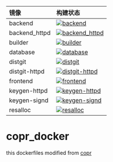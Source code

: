|镜像 | 构建状态|
|:----|:----|
|backend|[![backend](https://github.com/opensourceways/copr_docker/actions/workflows/backend-publish.yml/badge.svg?branch=main)](https://github.com/opensourceways/copr_docker/actions/workflows/backend-publish.yml)|
|backend_httpd|[![backend_httpd](https://github.com/opensourceways/copr_docker/actions/workflows/backend_httpd-publish.yml/badge.svg?branch=main)](https://github.com/opensourceways/copr_docker/actions/workflows/backend_httpd-publish.yml)|
|builder|[![builder](https://github.com/opensourceways/copr_docker/actions/workflows/builder-publish.yml/badge.svg?branch=main)](https://github.com/opensourceways/copr_docker/actions/workflows/builder-publish.yml)|
|database|[![database](https://github.com/opensourceways/copr_docker/actions/workflows/database-publish.yml/badge.svg?branch=main)](https://github.com/opensourceways/copr_docker/actions/workflows/database-publish.yml)|
|distgit|[![distgit](https://github.com/opensourceways/copr_docker/actions/workflows/distgit-publish.yml/badge.svg?branch=main)](https://github.com/opensourceways/copr_docker/actions/workflows/distgit-publish.yml)|
|distgit-httpd|[![distgit-httpd](https://github.com/opensourceways/copr_docker/actions/workflows/distgit-httpd-publish.yml/badge.svg?branch=main)](https://github.com/opensourceways/copr_docker/actions/workflows/distgit-httpd-publish.yml)|
|frontend|[![frontend](https://github.com/opensourceways/copr_docker/actions/workflows/frontend-publish.yml/badge.svg?branch=main)](https://github.com/opensourceways/copr_docker/actions/workflows/frontend-publish.yml)|
|keygen-httpd|[![keygen-httpd](https://github.com/opensourceways/copr_docker/actions/workflows/keygen-httpd-publish.yml/badge.svg?branch=main)](https://github.com/opensourceways/copr_docker/actions/workflows/keygen-httpd-publish.yml)|
|keygen-signd|[![keygen-signd](https://github.com/opensourceways/copr_docker/actions/workflows/keygen-signd-publish.yml/badge.svg?branch=main)](https://github.com/opensourceways/copr_docker/actions/workflows/keygen-signd-publish.yml)|
|resalloc|[![resalloc](https://github.com/opensourceways/copr_docker/actions/workflows/resalloc-publish.yml/badge.svg?branch=main)](https://github.com/opensourceways/copr_docker/actions/workflows/resalloc-publish.yml)|

# copr_docker
this dockerfiles modified from [copr](https://github.com/fedora-copr/copr/)
